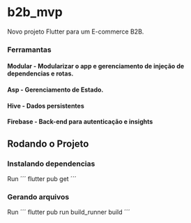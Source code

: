 # b2b_mvp

Novo projeto Flutter para um E-commerce B2B.

### Ferramantas
#### Modular - Modularizar o app e gerenciamento de injeção de dependencias e rotas.
#### Asp - Gerenciamento de Estado.
#### Hive - Dados persistentes
#### Firebase - Back-end para autenticação e insights

## Rodando o Projeto

### Instalando dependencias
Run ´´´ flutter pub get ´´´

### Gerando arquivos
Run ´´´ flutter pub run build_runner build ´´´